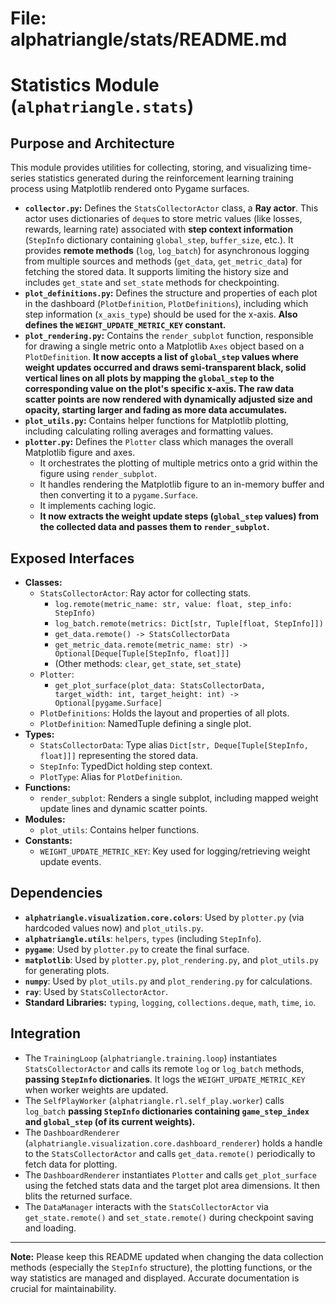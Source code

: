 # File: alphatriangle/stats/README.md
# Statistics Module (`alphatriangle.stats`)

## Purpose and Architecture

This module provides utilities for collecting, storing, and visualizing time-series statistics generated during the reinforcement learning training process using Matplotlib rendered onto Pygame surfaces.

-   **`collector.py`:** Defines the `StatsCollectorActor` class, a **Ray actor**. This actor uses dictionaries of `deque`s to store metric values (like losses, rewards, learning rate) associated with **step context information** (`StepInfo` dictionary containing `global_step`, `buffer_size`, etc.). It provides **remote methods** (`log`, `log_batch`) for asynchronous logging from multiple sources and methods (`get_data`, `get_metric_data`) for fetching the stored data. It supports limiting the history size and includes `get_state` and `set_state` methods for checkpointing.
-   **`plot_definitions.py`:** Defines the structure and properties of each plot in the dashboard (`PlotDefinition`, `PlotDefinitions`), including which step information (`x_axis_type`) should be used for the x-axis. **Also defines the `WEIGHT_UPDATE_METRIC_KEY` constant.**
-   **`plot_rendering.py`:** Contains the `render_subplot` function, responsible for drawing a single metric onto a Matplotlib `Axes` object based on a `PlotDefinition`. **It now accepts a list of `global_step` values where weight updates occurred and draws semi-transparent black, solid vertical lines on all plots by mapping the `global_step` to the corresponding value on the plot's specific x-axis. The raw data scatter points are now rendered with dynamically adjusted size and opacity, starting larger and fading as more data accumulates.**
-   **`plot_utils.py`:** Contains helper functions for Matplotlib plotting, including calculating rolling averages and formatting values.
-   **`plotter.py`:** Defines the `Plotter` class which manages the overall Matplotlib figure and axes.
    -   It orchestrates the plotting of multiple metrics onto a grid within the figure using `render_subplot`.
    -   It handles rendering the Matplotlib figure to an in-memory buffer and then converting it to a `pygame.Surface`.
    -   It implements caching logic.
    -   **It now extracts the weight update steps (`global_step` values) from the collected data and passes them to `render_subplot`.**

## Exposed Interfaces

-   **Classes:**
    -   `StatsCollectorActor`: Ray actor for collecting stats.
        -   `log.remote(metric_name: str, value: float, step_info: StepInfo)`
        -   `log_batch.remote(metrics: Dict[str, Tuple[float, StepInfo]])`
        -   `get_data.remote() -> StatsCollectorData`
        -   `get_metric_data.remote(metric_name: str) -> Optional[Deque[Tuple[StepInfo, float]]]`
        -   (Other methods: `clear`, `get_state`, `set_state`)
    -   `Plotter`:
        -   `get_plot_surface(plot_data: StatsCollectorData, target_width: int, target_height: int) -> Optional[pygame.Surface]`
    -   `PlotDefinitions`: Holds the layout and properties of all plots.
    -   `PlotDefinition`: NamedTuple defining a single plot.
-   **Types:**
    -   `StatsCollectorData`: Type alias `Dict[str, Deque[Tuple[StepInfo, float]]]` representing the stored data.
    -   `StepInfo`: TypedDict holding step context.
    -   `PlotType`: Alias for `PlotDefinition`.
-   **Functions:**
    -   `render_subplot`: Renders a single subplot, including mapped weight update lines and dynamic scatter points.
-   **Modules:**
    -   `plot_utils`: Contains helper functions.
-   **Constants:**
    -   `WEIGHT_UPDATE_METRIC_KEY`: Key used for logging/retrieving weight update events.

## Dependencies

-   **`alphatriangle.visualization.core.colors`**: Used by `plotter.py` (via hardcoded values now) and `plot_utils.py`.
-   **`alphatriangle.utils`**: `helpers`, `types` (including `StepInfo`).
-   **`pygame`**: Used by `plotter.py` to create the final surface.
-   **`matplotlib`**: Used by `plotter.py`, `plot_rendering.py`, and `plot_utils.py` for generating plots.
-   **`numpy`**: Used by `plot_utils.py` and `plot_rendering.py` for calculations.
-   **`ray`**: Used by `StatsCollectorActor`.
-   **Standard Libraries:** `typing`, `logging`, `collections.deque`, `math`, `time`, `io`.

## Integration

-   The `TrainingLoop` (`alphatriangle.training.loop`) instantiates `StatsCollectorActor` and calls its remote `log` or `log_batch` methods, **passing `StepInfo` dictionaries**. It logs the `WEIGHT_UPDATE_METRIC_KEY` when worker weights are updated.
-   The `SelfPlayWorker` (`alphatriangle.rl.self_play.worker`) calls `log_batch` **passing `StepInfo` dictionaries containing `game_step_index` and `global_step` (of its current weights).**
-   The `DashboardRenderer` (`alphatriangle.visualization.core.dashboard_renderer`) holds a handle to the `StatsCollectorActor` and calls `get_data.remote()` periodically to fetch data for plotting.
-   The `DashboardRenderer` instantiates `Plotter` and calls `get_plot_surface` using the fetched stats data and the target plot area dimensions. It then blits the returned surface.
-   The `DataManager` interacts with the `StatsCollectorActor` via `get_state.remote()` and `set_state.remote()` during checkpoint saving and loading.

---

**Note:** Please keep this README updated when changing the data collection methods (especially the `StepInfo` structure), the plotting functions, or the way statistics are managed and displayed. Accurate documentation is crucial for maintainability.